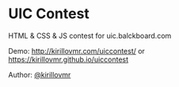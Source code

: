 # UIC Contest
HTML &amp; CSS &amp; JS contest for uic.balckboard.com

Demo: http://kirillovmr.com/uiccontest/ or https://kirillovmr.github.io/uiccontest

Author: <a href="https://github.com/kirillovmr">@kirillovmr</a>
